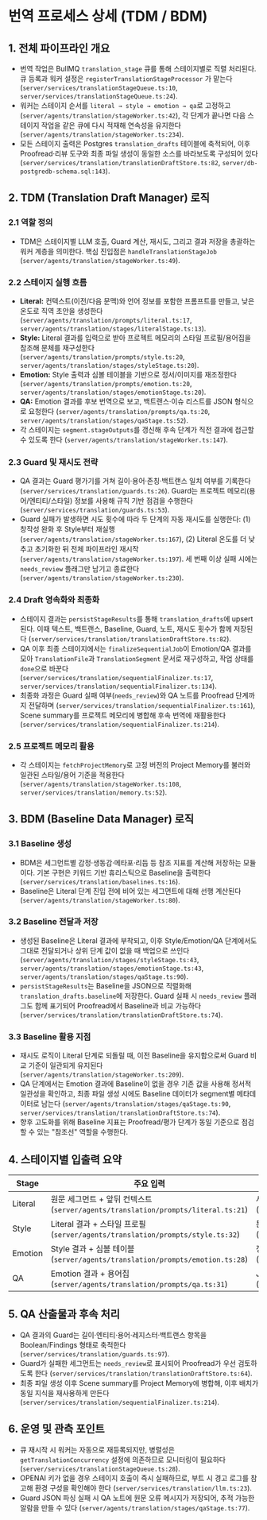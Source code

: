 # 번역 프로세스 상세 (TDM / BDM)

## 1. 전체 파이프라인 개요
- 번역 작업은 BullMQ `translation_stage` 큐를 통해 스테이지별로 직렬 처리된다. 큐 등록과 워커 설정은 `registerTranslationStageProcessor` 가 맡는다 (`server/services/translationStageQueue.ts:10`, `server/services/translationStageQueue.ts:24`).
- 워커는 스테이지 순서를 `literal → style → emotion → qa`로 고정하고(`server/agents/translation/stageWorker.ts:42`), 각 단계가 끝나면 다음 스테이지 작업을 같은 큐에 다시 적재해 연속성을 유지한다 (`server/agents/translation/stageWorker.ts:234`).
- 모든 스테이지 출력은 Postgres `translation_drafts` 테이블에 축적되어, 이후 Proofread·리뷰 도구와 최종 파일 생성이 동일한 소스를 바라보도록 구성되어 있다 (`server/services/translation/translationDraftStore.ts:82`, `server/db-postgredb-schema.sql:143`).

## 2. TDM (Translation Draft Manager) 로직
### 2.1 역할 정의
- TDM은 스테이지별 LLM 호출, Guard 계산, 재시도, 그리고 결과 저장을 총괄하는 워커 계층을 의미한다. 핵심 진입점은 `handleTranslationStageJob` (`server/agents/translation/stageWorker.ts:49`).

### 2.2 스테이지 실행 흐름
- **Literal:** 컨텍스트(이전/다음 문맥)와 언어 정보를 포함한 프롬프트를 만들고, 낮은 온도로 직역 초안을 생성한다 (`server/agents/translation/prompts/literal.ts:17`, `server/agents/translation/stages/literalStage.ts:13`).
- **Style:** Literal 결과를 입력으로 받아 프로젝트 메모리의 스타일 프로필/용어집을 참조해 문체를 재구성한다 (`server/agents/translation/prompts/style.ts:20`, `server/agents/translation/stages/styleStage.ts:20`).
- **Emotion:** Style 출력과 심볼 테이블을 기반으로 정서/이미지를 재조정한다 (`server/agents/translation/prompts/emotion.ts:20`, `server/agents/translation/stages/emotionStage.ts:20`).
- **QA:** Emotion 결과를 후보 번역으로 보고, 백트랜스·이슈 리스트를 JSON 형식으로 요청한다 (`server/agents/translation/prompts/qa.ts:20`, `server/agents/translation/stages/qaStage.ts:52`).
- 각 스테이지는 `segment.stageOutputs`를 갱신해 후속 단계가 직전 결과에 접근할 수 있도록 한다 (`server/agents/translation/stageWorker.ts:147`).

### 2.3 Guard 및 재시도 전략
- QA 결과는 Guard 평가기를 거쳐 길이·용어·존칭·백트랜스 일치 여부를 기록한다 (`server/services/translation/guards.ts:26`). Guard는 프로젝트 메모리(용어/엔티티/스타일) 정보를 사용해 규칙 기반 점검을 수행한다 (`server/services/translation/guards.ts:53`).
- Guard 실패가 발생하면 시도 횟수에 따라 두 단계의 자동 재시도를 실행한다: (1) 창작성 완화 후 Style부터 재실행 (`server/agents/translation/stageWorker.ts:167`), (2) Literal 온도를 더 낮추고 초기화한 뒤 전체 파이프라인 재시작 (`server/agents/translation/stageWorker.ts:197`). 세 번째 이상 실패 시에는 `needs_review` 플래그만 남기고 종료한다 (`server/agents/translation/stageWorker.ts:230`).

### 2.4 Draft 영속화와 최종화
- 스테이지 결과는 `persistStageResults`를 통해 `translation_drafts`에 upsert된다. 이때 텍스트, 백트랜스, Baseline, Guard, 노트, 재시도 횟수가 함께 저장된다 (`server/services/translation/translationDraftStore.ts:82`).
- QA 이후 최종 스테이지에서는 `finalizeSequentialJob`이 Emotion/QA 결과를 모아 `TranslationFile`과 `TranslationSegment` 문서로 재구성하고, 작업 상태를 `done`으로 바꾼다 (`server/services/translation/sequentialFinalizer.ts:17`, `server/services/translation/sequentialFinalizer.ts:134`).
- 최종화 과정은 Guard 실패 여부(`needs_review`)와 QA 노트를 Proofread 단계까지 전달하며 (`server/services/translation/sequentialFinalizer.ts:161`), Scene summary를 프로젝트 메모리에 병합해 후속 번역에 재활용한다 (`server/services/translation/sequentialFinalizer.ts:214`).

### 2.5 프로젝트 메모리 활용
- 각 스테이지는 `fetchProjectMemory`로 고정 버전의 Project Memory를 불러와 일관된 스타일/용어 기준을 적용한다 (`server/agents/translation/stageWorker.ts:108`, `server/services/translation/memory.ts:52`).

## 3. BDM (Baseline Data Manager) 로직
### 3.1 Baseline 생성
- BDM은 세그먼트별 감정·생동감·메타포·리듬 등 참조 지표를 계산해 저장하는 모듈이다. 기본 구현은 키워드 기반 휴리스틱으로 Baseline을 출력한다 (`server/services/translation/baselines.ts:16`).
- Baseline은 Literal 단계 진입 전에 비어 있는 세그먼트에 대해 선행 계산된다 (`server/agents/translation/stageWorker.ts:80`).

### 3.2 Baseline 전달과 저장
- 생성된 Baseline은 Literal 결과에 부착되고, 이후 Style/Emotion/QA 단계에서도 그대로 전달되거나 상위 단계 값이 없을 때 백업으로 쓰인다 (`server/agents/translation/stages/styleStage.ts:43`, `server/agents/translation/stages/emotionStage.ts:43`, `server/agents/translation/stages/qaStage.ts:90`).
- `persistStageResults`는 Baseline을 JSON으로 직렬화해 `translation_drafts.baseline`에 저장한다. Guard 실패 시 `needs_review` 플래그도 함께 표기되어 Proofread에서 Baseline과 비교 가능하다 (`server/services/translation/translationDraftStore.ts:74`).

### 3.3 Baseline 활용 지점
- 재시도 로직이 Literal 단계로 되돌릴 때, 이전 Baseline을 유지함으로써 Guard 비교 기준이 일관되게 유지된다 (`server/agents/translation/stageWorker.ts:209`).
- QA 단계에서는 Emotion 결과에 Baseline이 없을 경우 기존 값을 사용해 정서적 일관성을 확인하고, 최종 파일 생성 시에도 Baseline 데이터가 segment별 메타데이터로 남는다 (`server/agents/translation/stages/qaStage.ts:90`, `server/services/translation/translationDraftStore.ts:74`).
- 향후 고도화를 위해 Baseline 지표는 Proofread/평가 단계가 동일 기준으로 점검할 수 있는 "참조선" 역할을 수행한다.

## 4. 스테이지별 입출력 요약
| Stage | 주요 입력 | 핵심 LLM 지시 | 대표 출력 |
| --- | --- | --- | --- |
| Literal | 원문 세그먼트 + 앞뒤 컨텍스트 (`server/agents/translation/prompts/literal.ts:21`) | 사실 충실한 직역, 문장 수 유지 (`server/agents/translation/prompts/literal.ts:6`) | 번역 텍스트, Baseline, 호출 메타 (`server/agents/translation/stages/literalStage.ts:25`) |
| Style | Literal 결과 + 스타일 프로필 (`server/agents/translation/prompts/style.ts:32`) | 톤/리듬 조정, 용어 준수 (`server/agents/translation/prompts/style.ts:8`) | 스타일 보정 텍스트 (`server/agents/translation/stages/styleStage.ts:39`) |
| Emotion | Style 결과 + 심볼 테이블 (`server/agents/translation/prompts/emotion.ts:28`) | 정서 강도와 이미지 정렬 (`server/agents/translation/prompts/emotion.ts:8`) | 정서 강조 텍스트 (`server/agents/translation/stages/emotionStage.ts:37`) |
| QA | Emotion 결과 + 용어집 (`server/agents/translation/prompts/qa.ts:31`) | JSON 응답으로 백트랜스/이슈 반환 (`server/agents/translation/stages/qaStage.ts:52`) | 최종 텍스트, Guard, 백트랜스 (`server/agents/translation/stages/qaStage.ts:86`) |

## 5. QA 산출물과 후속 처리
- QA 결과의 Guard는 길이·엔티티·용어·레지스터·백트랜스 항목을 Boolean/Findings 형태로 축적한다 (`server/services/translation/guards.ts:97`).
- Guard가 실패한 세그먼트는 `needs_review`로 표시되어 Proofread가 우선 검토하도록 한다 (`server/services/translation/translationDraftStore.ts:64`).
- 최종 파일 생성 이후 Scene summary를 Project Memory에 병합해, 이후 배치가 동일 지식을 재사용하게 만든다 (`server/services/translation/sequentialFinalizer.ts:214`).

## 6. 운영 및 관측 포인트
- 큐 재시작 시 워커는 자동으로 재등록되지만, 병렬성은 `getTranslationConcurrency` 설정에 의존하므로 모니터링이 필요하다 (`server/services/translationStageQueue.ts:28`).
- OPENAI 키가 없을 경우 스테이지 호출이 즉시 실패하므로, 부트 시 경고 로그를 참고해 환경 구성을 확인해야 한다 (`server/services/translation/llm.ts:23`).
- Guard JSON 파싱 실패 시 QA 노트에 원문 오류 메시지가 저장되어, 추적 가능한 알람을 만들 수 있다 (`server/agents/translation/stages/qaStage.ts:77`).
